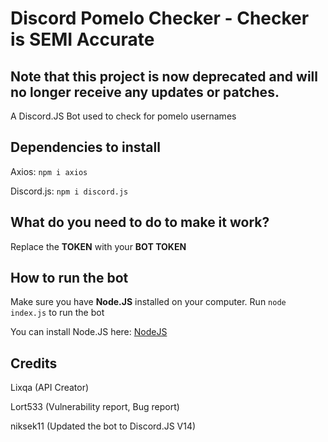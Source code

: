 # Discord Pomelo Checker - Checker is SEMI Accurate
## Note that this project is now deprecated and will no longer receive any updates or patches.
A Discord.JS Bot used to check for pomelo usernames


## Dependencies to install
Axios: `npm i axios`

Discord.js: `npm i discord.js`

## What do you need to do to make it work?
Replace the **TOKEN** with your **BOT TOKEN**

## How to run the bot
Make sure you have **Node.JS** installed on your computer. Run `node index.js` to run the bot 

You can install Node.JS here: [NodeJS](https://nodejs.org/en)

## Credits
Lixqa (API Creator)

Lort533 (Vulnerability report, Bug report)

niksek11 (Updated the bot to Discord.JS V14)
